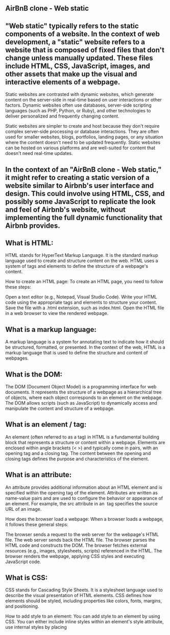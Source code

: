 ## AirBnB clone - Web static

## "Web static" typically refers to the static components of a website. In the context of web development, a "static" website refers to a website that is composed of fixed files that don't change unless manually updated. These files include HTML, CSS, JavaScript, images, and other assets that make up the visual and interactive elements of a webpage.

Static websites are contrasted with dynamic websites, which generate content on the server-side in real-time based on user interactions or other factors. Dynamic websites often use databases, server-side scripting languages (such as PHP, Python, or Ruby), and other technologies to deliver personalized and frequently changing content.

Static websites are simpler to create and host because they don't require complex server-side processing or database interactions. They are often used for smaller websites, blogs, portfolios, landing pages, or any situation where the content doesn't need to be updated frequently. Static websites can be hosted on various platforms and are well-suited for content that doesn't need real-time updates.

## In the context of an "AirBnB clone - Web static," it might refer to creating a static version of a website similar to Airbnb's user interface and design. This could involve using HTML, CSS, and possibly some JavaScript to replicate the look and feel of Airbnb's website, without implementing the full dynamic functionality that Airbnb provides.

## What is HTML:
HTML stands for HyperText Markup Language. It is the standard markup language used to create and structure content on the web. HTML uses a system of tags and elements to define the structure of a webpage's content.

How to create an HTML page:
To create an HTML page, you need to follow these steps:

Open a text editor (e.g., Notepad, Visual Studio Code).
Write your HTML code using the appropriate tags and elements to structure your content.
Save the file with a .html extension, such as index.html.
Open the HTML file in a web browser to view the rendered webpage.

## What is a markup language:
A markup language is a system for annotating text to indicate how it should be structured, formatted, or presented. In the context of the web, HTML is a markup language that is used to define the structure and content of webpages.

## What is the DOM:
The DOM (Document Object Model) is a programming interface for web documents. It represents the structure of a webpage as a hierarchical tree of objects, where each object corresponds to an element on the webpage. The DOM allows scripts (such as JavaScript) to dynamically access and manipulate the content and structure of a webpage.

## What is an element / tag:
An element (often referred to as a tag) in HTML is a fundamental building block that represents a structure or content within a webpage. Elements are enclosed within angle brackets (< >) and typically come in pairs, with an opening tag and a closing tag. The content between the opening and closing tags defines the purpose and characteristics of the element.

## What is an attribute:
An attribute provides additional information about an HTML element and is specified within the opening tag of the element. Attributes are written as name-value pairs and are used to configure the behavior or appearance of an element. For example, the src attribute in an <img> tag specifies the source URL of an image.

How does the browser load a webpage:
When a browser loads a webpage, it follows these general steps:

The browser sends a request to the web server for the webpage's HTML file.
The web server sends back the HTML file.
The browser parses the HTML code and constructs the DOM.
The browser fetches external resources (e.g., images, stylesheets, scripts) referenced in the HTML.
The browser renders the webpage, applying CSS styles and executing JavaScript code.

## What is CSS:
CSS stands for Cascading Style Sheets. It is a stylesheet language used to describe the visual presentation of HTML elements. CSS defines how elements should be styled, including properties like colors, fonts, margins, and positioning.

How to add style to an element:
You can add style to an element by using CSS. You can either include inline styles within an element's style attribute, use internal styles by placing <style> tags in the <head> section of the HTML document, or link to an external CSS file using the <link> tag.

What is a class:
A class is a way to define a reusable set of styles that can be applied to multiple elements. Elements with the same class attribute share the specified styles. This allows for consistent styling across different parts of a webpage.

What is a selector:
A selector is a pattern that is used to target HTML elements for styling with CSS. Selectors define which elements should be affected by the styles you apply. They can target elements by their type, class, ID, attributes, and more.

How to compute CSS Specificity Value:
CSS specificity is a way to determine which styles should be applied to an element when conflicting styles are present. Specificity is calculated based on the number of ID, class, and element selectors used. The more specific the selector, the higher its specificity value. You can compute specificity by assigning values to each type of selector and comparing them.

What are Box properties in CSS:
Box properties in CSS control the dimensions and spacing of elements on a webpage. They include properties like width, height, margin, padding, border, and box-sizing. These properties determine how elements are sized, positioned, and spaced within the layout of a webpage. The box-sizing property can be used to control whether an element's dimensions include its padding and border or not. 
